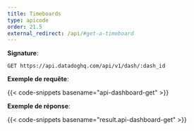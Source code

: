```yaml
---
title: Timeboards
type: apicode
order: 21.5
external_redirect: /api/#get-a-timeboard
---
```


**Signature**:

`GET https://api.datadoghq.com/api/v1/dash/:dash_id`

**Exemple de requête**:

{{< code-snippets basename="api-dashboard-get" >}}

**Exemple de réponse**:

{{< code-snippets basename="result.api-dashboard-get" >}}

